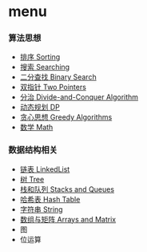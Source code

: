 # menu 

### 算法思想

- [排序 Sorting](https://github.com/fsodu/leetcode/tree/main/Sorting)
- [搜索 Searching](https://github.com/fsodu/leetcode/tree/main/Searching)
- [二分查找 Binary Search](https://github.com/tianhuih/leetcode/tree/main/Binary%20Search)
- [双指针 Two Pointers](https://github.com/fsodu/leetcode/tree/main/Two%20Pointer)
- [分治 Divide-and-Conquer Algorithm](https://github.com/tianhuih/leetcode/tree/main/Divide-and-Conquer%20Algorithm)
- [动态规划 DP](https://github.com/tianhuih/leetcode/tree/main/dynamic%20programming)
- [贪心思想 Greedy Algorithms](https://github.com/tianhuih/leetcode/tree/main/Greedy%20Algorithm)
- [数学 Math](https://github.com/tianhuih/leetcode/tree/main/Math)

### 数据结构相关

- [链表 LinkedList](https://github.com/tianhuih/leetcode/tree/main/Linked%20List)
- [树 Tree](https://github.com/tianhuih/leetcode/tree/main/Trees)
- [栈和队列 Stacks and Queues](https://github.com/tianhuih/leetcode/tree/main/Stacks%20and%20Queues)
- [哈希表 Hash Table](https://github.com/tianhuih/leetcode/tree/main/HashTable)
- [字符串 String](https://github.com/tianhuih/leetcode/tree/main/String)
- [数组与矩阵 Arrays and Matrix](https://github.com/tianhuih/leetcode/tree/main/Arrays%20and%20Matrix)
- 图
- 位运算
